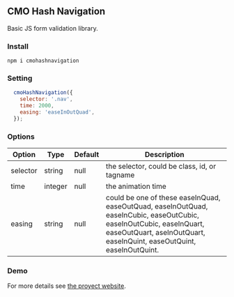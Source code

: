 ## CMO Hash Navigation

Basic JS form validation library.


### Install
```
npm i cmohashnavigation
```

### Setting

```javascript
  cmoHashNavigation({
    selector: '.nav',
    time: 2000,
    easing: 'easeInOutQuad',
  }); 
```

### Options

Option | Type | Default | Description
------ | ---- | ------- | -----------
selector | string | null | the selector, could be class, id, or tagname
time | integer | null | the animation time
easing | string | null | could be one of these easeInQuad, easeOutQuad, easeInOutQuad, easeInCubic, easeOutCubic, easeInOutCubic, easeInQuart, easeOutQuart, aseInOutQuart, easeInQuint, easeOutQuint, easeInOutQuint.

### Demo

For more details see [the proyect website](https://christianmo.github.io/cmoHashNavigation/).